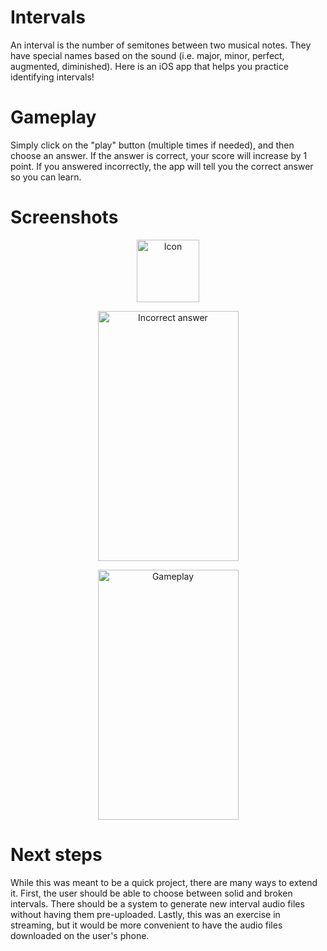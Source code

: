 # Intervals
An interval is the number of semitones between two musical notes. They have special names based on the sound (i.e. major, minor, perfect, 
augmented, diminished). Here is an iOS app that helps you practice identifying intervals! 

# Gameplay

Simply click on the "play" button (multiple times if needed), and then choose an answer. If the answer is correct, your score
will increase by 1 point. If you answered incorrectly, the app will tell you the correct answer so you can learn. 

# Screenshots

<p align="center"><img src="https://i.imgur.com/2beWLdN.png" alt="Icon"
	title="Icon" width="100" height="100" /></p> 
  
<p align="center"><img src="https://i.imgur.com/i95y5qJ.png" alt="Incorrect answer"
	title="Incorrect answer" width="225" height="400" /></p> 
  
<p align="center"><img src="https://i.imgur.com/ltnkUvs.png" alt="Gameplay"
	title="Gameplay" width="225" height="400" /></p> 
  
# Next steps

While this was meant to be a quick project, there are many ways to extend it. First, the user should be able to choose 
between solid and broken intervals. There should be a system to generate new interval audio files without having them
pre-uploaded. Lastly, this was an exercise in streaming, but it would be more convenient to have the audio files downloaded 
on the user's phone. 
